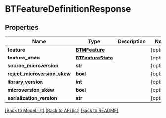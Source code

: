 # BTFeatureDefinitionResponse

## Properties
Name | Type | Description | Notes
------------ | ------------- | ------------- | -------------
**feature** | [**BTMFeature**](BTMFeature.md) |  | [optional] 
**feature_state** | [**BTFeatureState**](BTFeatureState.md) |  | [optional] 
**source_microversion** | **str** |  | [optional] 
**reject_microversion_skew** | **bool** |  | [optional] 
**library_version** | **int** |  | [optional] 
**microversion_skew** | **bool** |  | [optional] 
**serialization_version** | **str** |  | [optional] 

[[Back to Model list]](../README.md#documentation-for-models) [[Back to API list]](../README.md#documentation-for-api-endpoints) [[Back to README]](../README.md)


